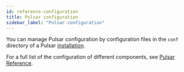 ```yaml
---
id: reference-configuration
title: Pulsar configuration
sidebar_label: "Pulsar configuration"
---
```


You can manage Pulsar configuration by configuration files in the `conf` directory of a Pulsar [installation](getting-started-standalone.md).

For a full list of the configuration of different components, see [Pulsar Reference](https://pulsar.apache.org/reference).
